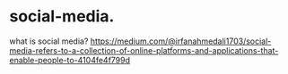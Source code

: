 # social-media.
what is social media? 
https://medium.com/@irfanahmedali1703/social-media-refers-to-a-collection-of-online-platforms-and-applications-that-enable-people-to-4104fe4f799d
